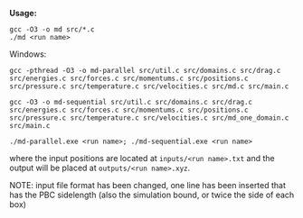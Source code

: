 **Usage:**
```console
gcc -O3 -o md src/*.c
./md <run name>
```
Windows:
```
gcc -pthread -O3 -o md-parallel src/util.c src/domains.c src/drag.c src/energies.c src/forces.c src/momentums.c src/positions.c src/pressure.c src/temperature.c src/velocities.c src/md.c src/main.c

gcc -O3 -o md-sequential src/util.c src/domains.c src/drag.c src/energies.c src/forces.c src/momentums.c src/positions.c src/pressure.c src/temperature.c src/velocities.c src/md_one_domain.c src/main.c

./md-parallel.exe <run name>; ./md-sequential.exe <run name>
```
where the input positions are located at `inputs/<run name>.txt` and the output will be placed at `outputs/<run name>.xyz`.

NOTE: input file format has been changed, one line has been inserted that has the
PBC sidelength (also the simulation bound, or twice the side of each box)
